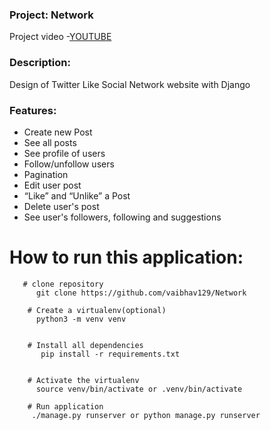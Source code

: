 ### Project: Network

Project video -[YOUTUBE](https://www.youtube.com/watch?v=GSY0CIAYL8E&list=LLX-5PnWWxazxQJNUsFYqwow&index=9)


### Description:

Design of Twitter Like Social Network website with Django



### Features:
* Create new Post
* See all posts
* See profile of users
* Follow/unfollow users
* Pagination
* Edit user post
* “Like” and “Unlike” a Post
* Delete user's post 
* See user's followers, following and suggestions

  
# How to run this application:
```
   # clone repository
      git clone https://github.com/vaibhav129/Network
      
    # Create a virtualenv(optional)
      python3 -m venv venv  
     
      
    # Install all dependencies
       pip install -r requirements.txt
       
      
    # Activate the virtualenv
      source venv/bin/activate or .venv/bin/activate
    
    # Run application
     ./manage.py runserver or python manage.py runserver
     
     
```
   
